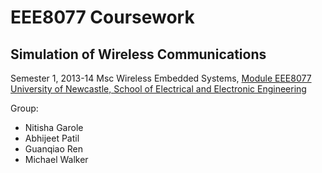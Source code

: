 EEE8077 Coursework
==================
Simulation of Wireless Communications
-------------------------------------

Semester 1, 2013-14
Msc Wireless Embedded Systems, [Module EEE8077](http://www.ncl.ac.uk/postgraduate/modules/module/EEE8077/)
[University of Newcastle, School of Electrical and Electronic Engineering](http://www.ncl.ac.uk/eee/)

Group:
- Nitisha Garole
- Abhijeet Patil
- Guanqiao Ren
- Michael Walker
